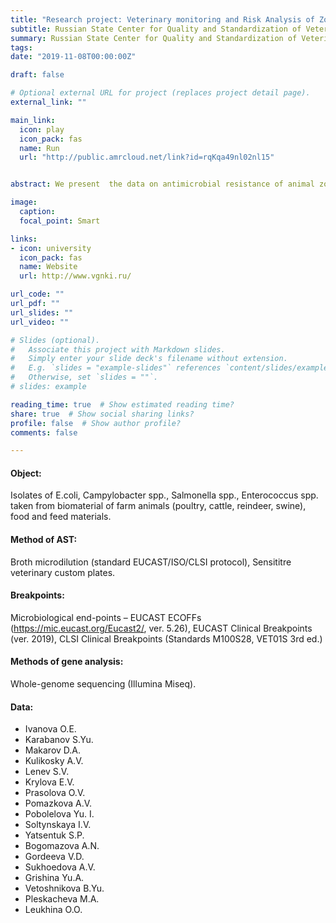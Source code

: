 ```yaml
---
title: "Research project: Veterinary monitoring and Risk Analysis of Zoonotic Bacteria Antimicrobial Resistance."
subtitle: Russian State Center for Quality and Standardization of Veterinary Drugs and Feed 
summary: Russian State Center for Quality and Standardization of Veterinary Drugs and Feed
tags:
date: "2019-11-08T00:00:00Z"

draft: false

# Optional external URL for project (replaces project detail page).
external_link: "" 

main_link: 
  icon: play
  icon_pack: fas
  name: Run
  url: "http://public.amrcloud.net/link?id=rqKqa49nl02nl15"


abstract: We present  the data on antimicrobial resistance of animal zoonotic bacteria isolates from different regions of Russia to over than 50 antimicrobials from 12 different groups.

image:
  caption: 
  focal_point: Smart

links:
- icon: university
  icon_pack: fas
  name: Website
  url: http://www.vgnki.ru/

url_code: ""
url_pdf: ""
url_slides: ""
url_video: ""

# Slides (optional).
#   Associate this project with Markdown slides.
#   Simply enter your slide deck's filename without extension.
#   E.g. `slides = "example-slides"` references `content/slides/example-slides.md`.
#   Otherwise, set `slides = ""`.
# slides: example

reading_time: true  # Show estimated reading time?
share: true  # Show social sharing links?
profile: false  # Show author profile?
comments: false 

---
```


#### Object: 

Isolates of E.coli, Campylobacter spp., Salmonella spp., Enterococcus spp. taken from biomaterial of farm animals (poultry, cattle, reindeer, swine), food and feed materials.

#### Method of AST: 

Broth microdilution (standard EUCAST/ISO/CLSI protocol), Sensititre veterinary custom plates.

#### Breakpoints: 

Microbiological end-points – EUCAST ECOFFs (https://mic.eucast.org/Eucast2/, ver. 5.26), EUCAST Clinical Breakpoints (ver. 2019), CLSI Clinical Breakpoints (Standards M100S28, VET01S 3rd ed.)

#### Methods of gene analysis:

Whole-genome sequencing (Illumina Miseq).


#### Data:  

- Ivanova O.E. 
- Karabanov S.Yu. 
- Makarov D.A. 
- Kulikosky A.V. 
- Lenev S.V. 
- Krylova E.V. 
- Prasolova O.V. 
- Pomazkova A.V. 
- Pobolelova Yu. I.
- Soltynskaya I.V. 
- Yatsentuk S.P. 
- Bogomazova A.N. 
- Gordeeva V.D. 
- Sukhoedova A.V. 
- Grishina Yu.A. 
- Vetoshnikova B.Yu. 
- Pleskacheva M.A. 
- Leukhina O.O. 
